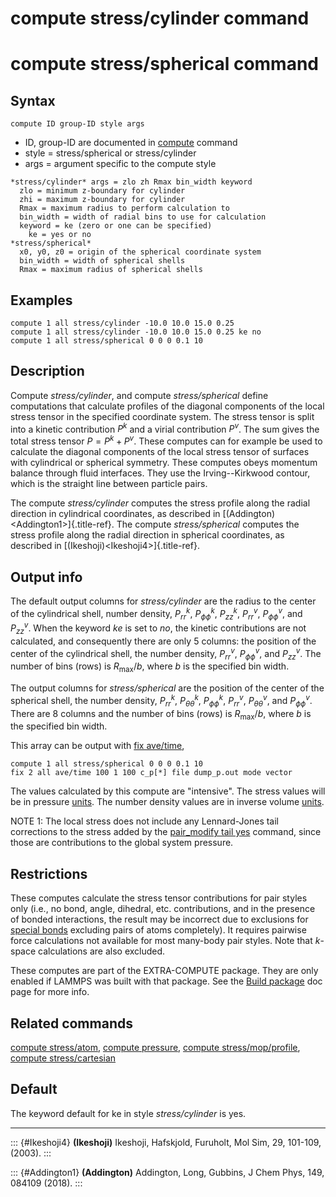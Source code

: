 # compute stress/cylinder command

# compute stress/spherical command

## Syntax

``` LAMMPS
compute ID group-ID style args
```

-   ID, group-ID are documented in [compute](compute) command
-   style = stress/spherical or stress/cylinder
-   args = argument specific to the compute style

<!-- -->

    *stress/cylinder* args = zlo zh Rmax bin_width keyword
      zlo = minimum z-boundary for cylinder
      zhi = maximum z-boundary for cylinder
      Rmax = maximum radius to perform calculation to
      bin_width = width of radial bins to use for calculation
      keyword = ke (zero or one can be specified)
        ke = yes or no
    *stress/spherical*
      x0, y0, z0 = origin of the spherical coordinate system
      bin_width = width of spherical shells
      Rmax = maximum radius of spherical shells

## Examples

``` LAMMPS
compute 1 all stress/cylinder -10.0 10.0 15.0 0.25
compute 1 all stress/cylinder -10.0 10.0 15.0 0.25 ke no
compute 1 all stress/spherical 0 0 0 0.1 10
```

## Description

Compute *stress/cylinder*, and compute *stress/spherical* define
computations that calculate profiles of the diagonal components of the
local stress tensor in the specified coordinate system. The stress
tensor is split into a kinetic contribution $P^k$ and a virial
contribution $P^v$. The sum gives the total stress tensor $P = P^k+P^v$.
These computes can for example be used to calculate the diagonal
components of the local stress tensor of surfaces with cylindrical or
spherical symmetry. These computes obeys momentum balance through fluid
interfaces. They use the Irving\--Kirkwood contour, which is the
straight line between particle pairs.

The compute *stress/cylinder* computes the stress profile along the
radial direction in cylindrical coordinates, as described in
[(Addington)\<Addington1\>]{.title-ref}. The compute *stress/spherical*
computes the stress profile along the radial direction in spherical
coordinates, as described in [(Ikeshoji)\<Ikeshoji4\>]{.title-ref}.

## Output info

The default output columns for *stress/cylinder* are the radius to the
center of the cylindrical shell, number density, $P^k_{rr}$,
$P^k_{\phi\phi}$, $P^k_{zz}$, $P^v_{rr}$, $P^v_{\phi\phi}$, and
$P^v_{zz}$. When the keyword *ke* is set to *no*, the kinetic
contributions are not calculated, and consequently there are only 5
columns: the position of the center of the cylindrical shell, the number
density, $P^v_{rr}$, $P^v_{\phi\phi}$, and $P^v_{zz}$. The number of
bins (rows) is $R_\text{max}/b$, where $b$ is the specified bin width.

The output columns for *stress/spherical* are the position of the center
of the spherical shell, the number density, $P^k_{rr}$,
$P^k_{\theta\theta}$, $P^k_{\phi\phi}$, $P^v_{rr}$,
$P^v_{\theta\theta}$, and $P^v_{\phi\phi}$. There are 8 columns and the
number of bins (rows) is $R_\text{max}/b$, where $b$ is the specified
bin width.

This array can be output with [fix ave/time](fix_ave_time),

``` LAMMPS
compute 1 all stress/spherical 0 0 0 0.1 10
fix 2 all ave/time 100 1 100 c_p[*] file dump_p.out mode vector
```

The values calculated by this compute are \"intensive\". The stress
values will be in pressure [units](units). The number density values are
in inverse volume [units](units).

NOTE 1: The local stress does not include any Lennard-Jones tail
corrections to the stress added by the [pair_modify tail
yes](pair_modify) command, since those are contributions to the global
system pressure.

## Restrictions

These computes calculate the stress tensor contributions for pair styles
only (i.e., no bond, angle, dihedral, etc. contributions, and in the
presence of bonded interactions, the result may be incorrect due to
exclusions for [special bonds](special_bonds) excluding pairs of atoms
completely). It requires pairwise force calculations not available for
most many-body pair styles. Note that $k$-space calculations are also
excluded.

These computes are part of the EXTRA-COMPUTE package. They are only
enabled if LAMMPS was built with that package. See the [Build
package](Build_package) doc page for more info.

## Related commands

[compute stress/atom](compute_stress_atom), [compute
pressure](compute_pressure), [compute
stress/mop/profile](compute_stress_mop), [compute
stress/cartesian](compute_stress_cartesian)

## Default

The keyword default for ke in style *stress/cylinder* is yes.

------------------------------------------------------------------------

::: {#Ikeshoji4}
**(Ikeshoji)** Ikeshoji, Hafskjold, Furuholt, Mol Sim, 29, 101-109,
(2003).
:::

::: {#Addington1}
**(Addington)** Addington, Long, Gubbins, J Chem Phys, 149, 084109
(2018).
:::
